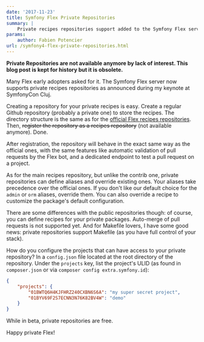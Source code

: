```yaml
---
date: '2017-11-23'
title: Symfony Flex Private Repositories
summary: |
    Private recipes repositories support added to the Symfony Flex server.
params:
    author: Fabien Potencier
url: /symfony4-flex-private-repositories.html
---
```


**Private Repositories are not available anymore by lack of interest. This blog post is kept for history but it is obsolete.**

Many Flex early adopters asked for it. The Symfony Flex server now supports private recipes repositories as announced during my keynote at SymfonyCon Cluj.

Creating a repository for your private recipes is easy. Create a regular Github repository (probably a private one) to store the recipes. The directory structure is the same as for the [official Flex recipes repositories](https://github.com/symfony/recipes). Then, ~~register the repository as a recipes repository~~ (not available anymore). Done.

After registration, the repository will behave in the exact same way as the official ones, with the same features like automatic validation of pull requests by the Flex bot, and a dedicated endpoint to test a pull request on a project.

As for the main recipes repository, but unlike the contrib one, private repositories can define aliases and override existing ones. Your aliases take precedence over the official ones. If you don't like our default choice for the `admin` or `orm` aliases, override them. You can also override a recipe to customize the package's default configuration.

There are some differences with the public repositories though: of course, you can define recipes for your private packages. Auto-merge of pull requests is not supported yet. And for Makefile lovers, I have some good news: private repositories support Makefile (as you have full control of your stack).

How do you configure the projects that can have access to your private repository? In a `config.json` file located at the root directory of the repository. Under the `projects` key, list the project's ULID (as found in `composer.json` or via `composer config extra.symfony.id`):

```json
{
    "projects": {
        "01BWTQ6H4KJFHRZ240CXBN6S6A": "my super secret project",
        "01BYV69F2S7ECNN3N76K82BV4W": "demo"
    }
}
```

While in beta, private repositories are free.

Happy private Flex!
